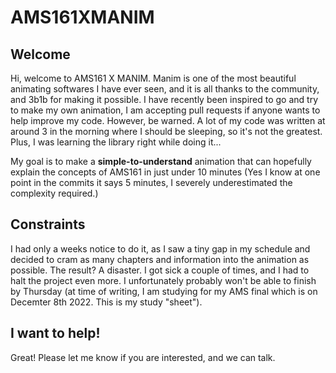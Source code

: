 # AMS161XMANIM

## Welcome
Hi, welcome to AMS161 X MANIM. Manim is one of the most beautiful animating softwares I have ever seen, and it is all thanks to the community, and 3b1b for making it possible. I have recently been inspired to go and try to make my own animation, I am accepting pull requests if anyone wants to help improve my code. However, be warned. A lot of my code was written at around 3 in the morning where I should be sleeping, so it's not the greatest. Plus, I was learning the library right while doing it...

My goal is to make a __simple-to-understand__ animation that can hopefully explain the concepts of AMS161 in just under 10 minutes (Yes I know at one point in the commits it says 5 minutes, I severely underestimated the complexity required.)

## Constraints
I had only a weeks notice to do it, as I saw a tiny gap in my schedule and decided to cram as many chapters and information into the animation as possible. The result? A disaster. I got sick a couple of times, and I had to halt the project even more. I unfortunately probably won't be able to finish by Thursday (at time of writing, I am studying for my AMS final which is on Decemter 8th 2022. This is my study "sheet").

## I want to help!
Great! Please let me know if you are interested, and we can talk.
